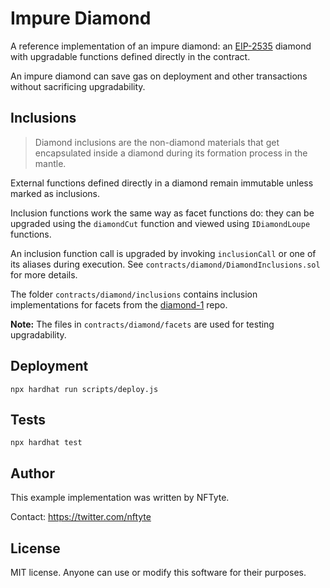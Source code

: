 # Impure Diamond

A reference implementation of an impure diamond: an [EIP-2535](https://github.com/ethereum/EIPs/issues/2535) diamond with upgradable functions defined directly in the contract.

An impure diamond can save gas on deployment and other transactions without sacrificing upgradability.

## Inclusions

> Diamond inclusions are the non-diamond materials that get encapsulated inside a diamond during its formation process in the mantle.

External functions defined directly in a diamond remain immutable unless marked as inclusions.

Inclusion functions work the same way as facet functions do: they can be upgraded using the `diamondCut` function and viewed using `IDiamondLoupe` functions.

An inclusion function call is upgraded by invoking `inclusionCall` or one of its aliases during execution. See `contracts/diamond/DiamondInclusions.sol` for more details.

The folder `contracts/diamond/inclusions` contains inclusion implementations for facets from the [diamond-1](https://github.com/mudgen/diamond-1-hardhat) repo.

**Note:** The files in `contracts/diamond/facets` are used for testing upgradability.

## Deployment

```console
npx hardhat run scripts/deploy.js
```

## Tests

```console
npx hardhat test

```

## Author

This example implementation was written by NFTyte.

Contact: https://twitter.com/nftyte

## License

MIT license. Anyone can use or modify this software for their purposes.
